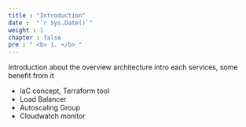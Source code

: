 ```yaml
---
title : "Introduction"
date :  "`r Sys.Date()`" 
weight : 1 
chapter : false
pre : " <b> 1. </b> "
---
```

Introduction about the overview architecture
intro each services, some benefit from it
- IaC concept, Terraform tool
- Load Balancer
- Autoscaling Group
- Cloudwatch monitor